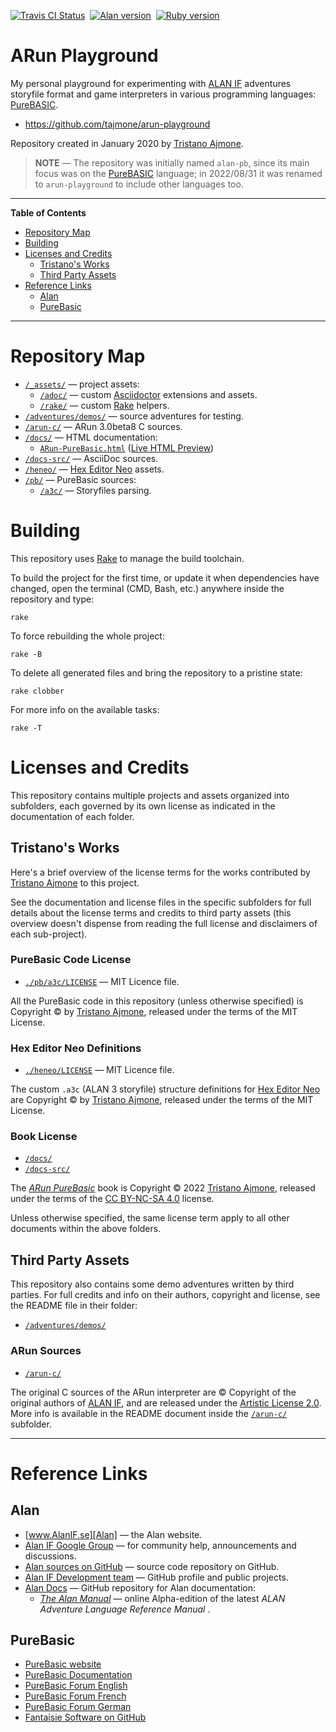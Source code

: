 [![Travis CI Status][travis badge]][travis link]&nbsp;
[![Alan version][alan badge]][alan link]&nbsp;
[![Ruby version][ruby badge]][ruby link]&nbsp;

# ARun Playground

My personal playground for experimenting with [ALAN IF] adventures storyfile format and game interpreters in various programming languages: [PureBASIC].

- https://github.com/tajmone/arun-playground

Repository created in January 2020 by [Tristano Ajmone].

> **NOTE** — The repository was initially named `alan-pb`, since its main focus was on the [PureBASIC] language; in 2022/08/31 it was renamed to `arun-playground` to include other languages too.

-----

**Table of Contents**


<!-- MarkdownTOC autolink="true" bracket="round" autoanchor="false" lowercase="only_ascii" uri_encoding="true" levels="1,2" -->

- [Repository Map](#repository-map)
- [Building](#building)
- [Licenses and Credits](#licenses-and-credits)
    - [Tristano's Works](#tristanos-works)
    - [Third Party Assets](#third-party-assets)
- [Reference Links](#reference-links)
    - [Alan](#alan)
    - [PureBasic](#purebasic)

<!-- /MarkdownTOC -->

-----

# Repository Map

- [`/_assets/`][_assets/] — project assets:
    + [`/adoc/`][adoc/] — custom [Asciidoctor] extensions and assets.
    + [`/rake/`][rake/] — custom [Rake] helpers.
- [`/adventures/demos/`][demos/] — source adventures for testing.
- [`/arun-c/`][arun-c/] — ARun 3.0beta8 C sources.
- [`/docs/`][docs/] — HTML documentation:
    + [`ARun-PureBasic.html`][ARunPB html] ([Live HTML Preview][ARunPB live])
- [`/docs-src/`][docs-src/] — AsciiDoc sources.
- [`/heneo/`][heneo/] — [Hex Editor Neo] assets.
- [`/pb/`][pb/] — PureBasic sources:
    + [`/a3c/`][a3c/] — Storyfiles parsing.

# Building

This repository uses [Rake] to manage the build toolchain.

To build the project for the first time, or update it when dependencies have changed, open the terminal (CMD, Bash, etc.) anywhere inside the repository and type:

    rake

To force rebuilding the whole project:

    rake -B

To delete all generated files and bring the repository to a pristine state:

    rake clobber

For more info on the available tasks:

    rake -T

# Licenses and Credits

This repository contains multiple projects and assets organized into subfolders, each governed by its own license as indicated in the documentation of each folder.

## Tristano's Works

Here's a brief overview of the license terms for the works contributed by [Tristano Ajmone] to this project.

See the documentation and license files in the specific subfolders for full details about the license terms and credits to third party assets (this overview doesn't dispense from reading the full license and disclaimers of each sub-project).

### PureBasic Code License

- [`./pb/a3c/LICENSE`][LICENSE PB] — MIT Licence file.

All the PureBasic code in this repository (unless otherwise specified) is Copyright &copy; by [Tristano Ajmone], released under the terms of the MIT License.

### Hex Editor Neo Definitions

- [`./heneo/LICENSE`][LICENSE HENEO] — MIT Licence file.

The custom `.a3c` (ALAN 3 storyfile) structure definitions for [Hex Editor Neo] are Copyright &copy; by [Tristano Ajmone], released under the terms of the MIT License.

### Book License

- [`/docs/`][docs/]
- [`/docs-src/`][docs-src/]

The [_ARun PureBasic_][ARunPB live] book is Copyright &copy; 2022 [Tristano Ajmone], released under the terms of the [CC BY-NC-SA 4.0] license.

Unless otherwise specified, the same license term apply to all other documents within the above folders.

## Third Party Assets

This repository also contains some demo adventures written by third parties.
For full credits and info on their authors, copyright and license, see the README file in their folder:

- [`/adventures/demos/`][demos/]

### ARun Sources

- [`/arun-c/`][arun-c/]

The original C sources of the ARun interpreter are &copy; Copyright of the original authors of [ALAN IF], and are released under the [Artistic License 2.0][COPYING].
More info is available in the README document inside the [`/arun-c/`][arun-c/] subfolder.

-------------------------------------------------------------------------------

# Reference Links

## Alan

- [www.AlanIF.se][Alan] — the Alan website.
- [Alan IF Google Group] — for community help, announcements and discussions.
- [Alan sources on GitHub][Alan GH] — source code repository on GitHub.
- [Alan IF Development team] — GitHub profile and public projects.
- [Alan Docs] — GitHub repository for Alan documentation:
    + _[The Alan Manual]_ — online Alpha-edition of the latest _ALAN Adventure Language Reference Manual_ .

## PureBasic

- [PureBasic website]
- [PureBasic Documentation]
- [PureBasic Forum English]
- [PureBasic Forum French]
- [PureBasic Forum German]
- [Fantaisie Software on GitHub]


<!-----------------------------------------------------------------------------
                               REFERENCE LINKS
------------------------------------------------------------------------------>

[CC BY-NC-SA 4.0]: https://creativecommons.org/licenses/by-nc-sa/4.0/ "Creative Commons Attribution-NonCommercial-ShareAlike 4.0 International"
[_ARun PureBasic_ book]: #book-license "Learn more about the book license"
[third party assets and sources]: #third-party-assets "Learn more about third party assets and their licenses"

<!-- ALAN -->

[Alan]: https://www.alanif.se/ "Visit the Alan website"
[Alan IF]: https://www.alanif.se/ "Visit the Alan website"
[Alan IF Google Group]: https://groups.google.com/g/alan-if/ "Visit the Alan IF discussions group on Google Groups"
[Alan GH]: https://github.com/alan-if/alan/ "Visit the Alan source repository on GitHub"
[Alan SDK]: https://www.alanif.se/download-alan-v3/development-kits "Go to the Alan SDK section of the Alan website"

[Alan Docs]: https://github.com/alan-if/alan-docs "Visit the Alan Docs project on GitHub"
[The Alan Manual]: https://alan-if.github.io/alan-docs/manual-alpha/manual.html "'The Alan Manual' Alpha edition (online HTML)"

<!-- PureBasic -->

[PureBasic]: https://www.purebasic.com "Visit the PureBasic website"
[PureBasic website]: https://www.purebasic.com "Visit the PureBasic website"
[PureBasic Forum English]: https://www.purebasic.fr/english/ "Visit the PureBasic English Forum"
[PureBasic Forum French]: https://www.purebasic.fr/french/ "Visit the PureBasic French Forum"
[PureBasic Forum German]: https://www.purebasic.fr/german/ "Visit the PureBasic German Forum"
[PureBasic Documentation]: https://www.purebasic.com/documentation/index.html "Go to the online PureBasic Documentation"
[Fantaisie Software on GitHub]: https://github.com/fantaisie-software "Fantaisie Software GitHub profile"

<!-- 3rd party tools & services -->

[Asciidoctor]: https://github.com/asciidoctor/asciidoctor "Visit Asciidoctor Ruby) repository"
[Eclint]: https://www.npmjs.com/package/eclint "EClint page at NPM"
[EditorConfig]: https://editorconfig.org "Visit the EditorConfig project website"
[Hex Editor Neo]: https://www.hhdsoftware.com/hex-editor "Visit Hex Editor Neo product page"
[Rake]: https://ruby.github.io/rake/ "Visit Rake website"
[Sublime Text 4]: https://www.sublimetext.com "Visit Sublime Text website"
[Travis CI]: https://travis-ci.com/ "Visit Travis CI website"

<!-- project files & folders -->

[_assets/]: ./_assets/ "Navigate to assets folder"
[adoc/]: ./_assets/adoc/ "Navigate to Asciidoctor assets folder"
[rake/]: ./_assets/rake/ "Navigate to Rake assets folder"

[arun-c/]: ./arun-c/ "Navigate to ARun C sources folder"
[demos/]: ./adventures/demos/ "Navigate to demo adventures folder"
[docs-src/]: ./docs-src/ "Navigate to AsciiDoc sources folder"
[docs/]: ./docs/ "Navigate to HTML docs folder"

[heneo/]: ./heneo/ "Navigate to Hex Editor Neo assets folder"

[pb/]: ./pb/ "Navigate to PureBasic sources folder"
[a3c/]: ./pb/a3c/ "Navigate to '/pb/a3c/' folder"

[LICENSE PB]: ./pb/a3c/LICENSE "View MIT License"
[LICENSE HENEO]: ./heneo/LICENSE "View MIT License"
[COPYING]: ./arun-c/COPYING "Read the Artistic License 2.0"

[ARunPB html]: ./docs/ARun-PureBasic.html "ARun-PureBasic.html (local preview)"
[ARunPB live]: https://htmlpreview.github.io/?https://github.com/tajmone/arun-playground/blob/main/docs/ARun-PureBasic.html "ARun-PureBasic.html (Live HTML Preview)"

<!-- badges -->

[travis badge]: https://img.shields.io/travis/com/tajmone/arun-playground/main?logo=travis "Travis CI: EditorConfig validation status"
[travis link]: https://app.travis-ci.com/github/tajmone/arun-playground
[alan badge]: https://img.shields.io/badge/ALAN-3.0beta8-yellow
[alan link]: https://www.alanif.se/download-alan-v3/development-kits/development-kits-3-0beta8 "Tested with Alan SDK 3.0beta8"
[ruby badge]: https://img.shields.io/badge/Ruby-3.0.3-yellow
[ruby link]: https://www.ruby-lang.org "Requires Ruby 3"

<!-- people and organizations -->

[Alan IF Development team]: https://github.com/alan-if "Visit the Alan Interactive Fiction Development team organization on GitHub"

[Anssi Räisänen]: https://github.com/AnssiR66 "View Anssi Räisänen's GitHub profile"
[Tristano Ajmone]: https://github.com/tajmone "View Tristano Ajmone's GitHub profile"
[Thomas Nilefalk]: https://github.com/thoni56 "View Thomas Nilefalk's GitHub profile"

<!-- EOF -->

